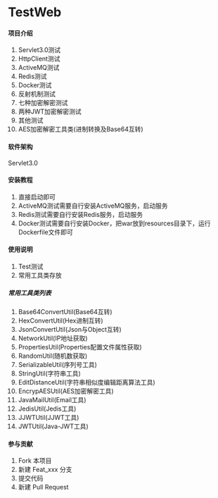 # TestWeb

#### 项目介绍

1. Servlet3.0测试
2. HttpClient测试
3. ActiveMQ测试
4. Redis测试
5. Docker测试
6. 反射机制测试
7. 七种加密解密测试
8. 两种JWT加密解密测试
9. 其他测试
10. AES加密解密工具类(进制转换及Base64互转)

#### 软件架构

Servlet3.0

#### 安装教程

1. 直接启动即可
2. ActiveMQ测试需要自行安装ActiveMQ服务，启动服务
3. Redis测试需要自行安装Redis服务，启动服务
4. Docker测试需要自行安装Docker，把war放到resources目录下，运行Dockerfile文件即可

#### 使用说明

1. Test测试
2. 常用工具类存放

##### 常用工具类列表

1. Base64ConvertUtil(Base64互转)
2. HexConvertUtil(Hex进制互转)
3. JsonConvertUtil(Json与Object互转)
4. NetworkUtil(IP地址获取)
5. PropertiesUtil(Properties配置文件属性获取)
6. RandomUtil(随机数获取)
7. SerializableUtil(序列号工具)
8. StringUtil(字符串工具)
9. EditDistanceUtil(字符串相似度编辑距离算法工具)
10. EncrypAESUtil(AES加密解密工具)
11. JavaMailUtil(Email工具)
12. JedisUtil(Jedis工具)
13. JJWTUtil(JJWT工具)
14. JWTUtil(Java-JWT工具)

#### 参与贡献

1. Fork 本项目
2. 新建 Feat_xxx 分支
3. 提交代码
4. 新建 Pull Request